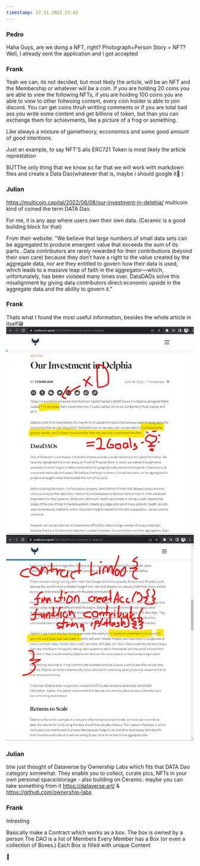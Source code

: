 ```yaml
---
timestamp: 17.11.2022 21:42
---
```


### Pedro
Haha
Guys, are we doing a NFT, right?
Photograph+Person Story = NFT?
Well, I already sent the application
and I got accepted


### Frank

Yeah we can, its not decided, but most likely the article, will be an NFT and the Membership or whatever will be a coin. If you are holding 20 coins you are able to view the following NFTs, if you are holding 100 coins you are able to view to other follwoing content, every coin holder is able to join discord. You can get coins thruh writting comments or if you are total bad ass you write some content and get billions of token, but than you can exchange them for achievments, like a picture of a frog or something. 

Like always a mixture of gametheory, ecconomics and some good amount of good intentions.

Just an example, to say NFT'S alis ERC721 Token is most likely the article represtation 

BUTThe only thing that we know so far that we will work with markdown files and create a Data Dao(whatever that is, maybe i should google it🙈 )

### Julian

https://multicoin.capital/2022/06/08/our-investment-in-delphia/ multicoin kind of coined the term DATA Dao.

For me, it is any app where users own their own data. (Ceramic is a good building block for that)

From their website: "We believe that large numbers of small data sets can be aggregated to produce emergent value that exceeds the sum of its parts...Data contributors are rarely rewarded for their contributions (beyond their own care) because they don’t have a right to the value created by the aggregate data, nor are they entitled to govern how their data is used, which leads to a massive leap of faith in the aggregator—which, unfortunately, has been violated many times over. DataDAOs solve this misalignment by giving data contributors direct economic upside in the aggregate data and the ability to govern it."


### Frank

Thats what I found the most useful information, besides the whole article in itself😁
![FrankSmartContractThoughts](./FrankSmartContractThoughts.jpeg)
![FrankSmartContractThoughts2](./FrankSmartContractThoughts2.jpeg)


### Julian

btw just thought of Dataverse by Ownership Labs which fits that DATA Dao category somewhat. They enable you to collect, curate pics, NFTs in your own personal space/storage - also building on Ceramic. maybe you can take something from it https://dataverse.art/ & https://github.com/ownership-labs

### Frank 

Intresting

Basically make a Contract which works as a box.
The box is owned by a person
The DAO is a list of Members
Every Member has a Box (or even a collection of Boxes.)
Each Box is filled with unique Content 

🤔


